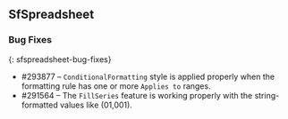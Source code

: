 ## SfSpreadsheet

### Bug Fixes
{: sfspreadsheet-bug-fixes}

* \#293877 – `ConditionalFormatting` style is applied properly when the formatting rule has one or more `Applies to` ranges.
* \#291564 – The `FillSeries` feature is working properly with the string-formatted values like (01,001).
